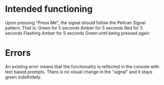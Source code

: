 # Intended functioning

Upon pressing "Press Me", the signal should follow the Pelican Signal pattern. That is:
Green for 5 seconds
Amber for 5 seconds
Red for 5 seconds
Flashing Amber for 5 seconds
Green until being pressed again

# Errors

An existing error means that the functionality is reflected in the console with text based prompts.
There is no visual change in the "signal" and it stays green indefinitely.
